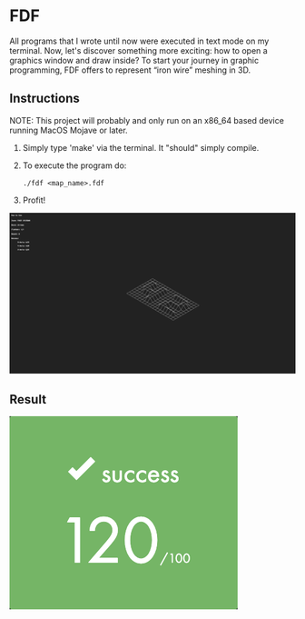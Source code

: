 # FDF

All programs that I wrote until now were executed in text mode on my terminal. Now, let's discover something more exciting: how to open a graphics window and draw inside? To start your journey in graphic programming, FDF offers to represent “iron wire” meshing in 3D.

## Instructions

NOTE: This project will probably and only run on an x86_64 based device running MacOS Mojave or later.

1. Simply type 'make' via the terminal. It "should" simply compile.

2. To execute the program do:
	```shell
	./fdf <map_name>.fdf
	```

3. Profit!

![Result](/misc/Example.png)

## Result

![Result](/misc/Result.png)